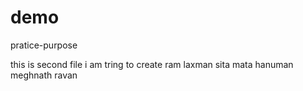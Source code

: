 # demo
pratice-purpose


this is second file i am tring to create
ram
laxman
sita mata
hanuman
meghnath
ravan

